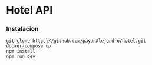 # Hotel API

### Instalacion

```
git clone https://github.com/payanAlejandro/hotel.git
docker-compose up
npm install
npm run dev
```
